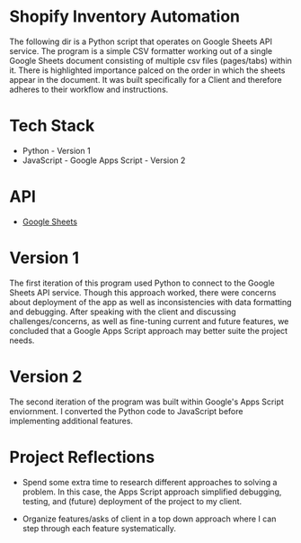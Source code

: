 # Shopify Inventory Automation
The following dir is a Python script that operates on Google Sheets API service. The program is a simple CSV formatter working out of a single Google Sheets document consisting of multiple csv files (pages/tabs) within it. There is highlighted importance palced on the order in which the sheets appear in the document. It was built specifically for a Client and therefore adheres to their workflow and instructions. 

# Tech Stack
- Python - Version 1
- JavaScript - Google Apps Script - Version 2

# API
- [Google Sheets](https://developers.google.com/sheets/api/guides/concepts)

# Version 1 
The first iteration of this program used Python to connect to the Google Sheets API service. Though this approach worked, there were concerns about deployment of the app as well as inconsistencies with data formatting and debugging. After speaking with the client and discussing challenges/concerns, as well as fine-tuning current and future features, we concluded that a Google Apps Script approach may better suite the project needs.

# Version 2
The second iteration of the program was built within Google's Apps Script enviornment. I converted the Python code to JavaScript before implementing additional features.

# Project Reflections

- Spend some extra time to research different approaches to solving a problem. In this case, the Apps Script approach simplified debugging, testing, and (future) deployment of the project to my client.

- Organize features/asks of client in a top down approach where I can step through each feature systematically.

